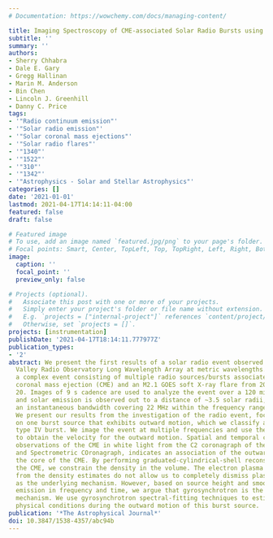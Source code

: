 ```yaml
---
# Documentation: https://wowchemy.com/docs/managing-content/

title: Imaging Spectroscopy of CME-associated Solar Radio Bursts using OVRO-LWA
subtitle: ''
summary: ''
authors:
- Sherry Chhabra
- Dale E. Gary
- Gregg Hallinan
- Marin M. Anderson
- Bin Chen
- Lincoln J. Greenhill
- Danny C. Price
tags:
- '"Radio continuum emission"'
- '"Solar radio emission"'
- '"Solar coronal mass ejections"'
- '"Solar radio flares"'
- '"1340"'
- '"1522"'
- '"310"'
- '"1342"'
- '"Astrophysics - Solar and Stellar Astrophysics"'
categories: []
date: '2021-01-01'
lastmod: 2021-04-17T14:14:11-04:00
featured: false
draft: false

# Featured image
# To use, add an image named `featured.jpg/png` to your page's folder.
# Focal points: Smart, Center, TopLeft, Top, TopRight, Left, Right, BottomLeft, Bottom, BottomRight.
image:
  caption: ''
  focal_point: ''
  preview_only: false

# Projects (optional).
#   Associate this post with one or more of your projects.
#   Simply enter your project's folder or file name without extension.
#   E.g. `projects = ["internal-project"]` references `content/project/deep-learning/index.md`.
#   Otherwise, set `projects = []`.
projects: [instrumentation]
publishDate: '2021-04-17T18:14:11.777977Z'
publication_types:
- '2'
abstract: We present the first results of a solar radio event observed with the Owens
  Valley Radio Observatory Long Wavelength Array at metric wavelengths. We examine
  a complex event consisting of multiple radio sources/bursts associated with a fast
  coronal mass ejection (CME) and an M2.1 GOES soft X-ray flare from 2015 September
  20. Images of 9 s cadence are used to analyze the event over a 120 minute period,
  and solar emission is observed out to a distance of ~3.5 solar radii, with
  an instantaneous bandwidth covering 22 MHz within the frequency range of 40-70 MHz.
  We present our results from the investigation of the radio event, focusing particularly
  on one burst source that exhibits outward motion, which we classify as a moving
  type IV burst. We image the event at multiple frequencies and use the source centroids
  to obtain the velocity for the outward motion. Spatial and temporal comparison with
  observations of the CME in white light from the C2 coronagraph of the Large Angle
  and Spectrometric COronagraph, indicates an association of the outward motion with
  the core of the CME. By performing graduated-cylindrical-shell reconstruction of
  the CME, we constrain the density in the volume. The electron plasma frequency obtained
  from the density estimates do not allow us to completely dismiss plasma emission
  as the underlying mechanism. However, based on source height and smoothness of the
  emission in frequency and time, we argue that gyrosynchrotron is the more plausible
  mechanism. We use gyrosynchrotron spectral-fitting techniques to estimate the evolving
  physical conditions during the outward motion of this burst source.
publication: '*The Astrophysical Journal*'
doi: 10.3847/1538-4357/abc94b
---
```

